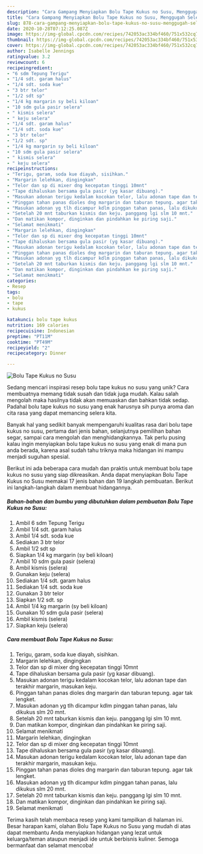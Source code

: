 ```yaml
---
description: "Cara Gampang Menyiapkan Bolu Tape Kukus no Susu, Menggugah Selera"
title: "Cara Gampang Menyiapkan Bolu Tape Kukus no Susu, Menggugah Selera"
slug: 878-cara-gampang-menyiapkan-bolu-tape-kukus-no-susu-menggugah-selera
date: 2020-10-28T07:12:25.087Z
image: https://img-global.cpcdn.com/recipes/742053ac334bf460/751x532cq70/bolu-tape-kukus-no-susu-foto-resep-utama.jpg
thumbnail: https://img-global.cpcdn.com/recipes/742053ac334bf460/751x532cq70/bolu-tape-kukus-no-susu-foto-resep-utama.jpg
cover: https://img-global.cpcdn.com/recipes/742053ac334bf460/751x532cq70/bolu-tape-kukus-no-susu-foto-resep-utama.jpg
author: Isabelle Jennings
ratingvalue: 3.2
reviewcount: 6
recipeingredient:
- "6 sdm Tepung Terigu"
- "1/4 sdt. garam halus"
- "1/4 sdt. soda kue"
- "3 btr telor"
- "1/2 sdt sp"
- "1/4 kg margarin sy beli kiloan"
- "10 sdm gula pasir selera"
- " kismis selera"
- " keju selera"
- "1/4 sdt. garam halus"
- "1/4 sdt. soda kue"
- "3 btr telor"
- "1/2 sdt. sp"
- "1/4 kg margarin sy beli kiloan"
- "10 sdm gula pasir selera"
- " kismis selera"
- " keju selera"
recipeinstructions:
- "Terigu, garam, soda kue diayah, sisihkan."
- "Margarin lelehkan, dingingkan"
- "Telor dan sp di mixer dng kecepatan tinggi 10mnt"
- "Tape dihaluskan bersama gula pasir (yg kasar dibuang)."
- "Masukan adonan terigu kedalam kocokan telor, lalu adonan tape dan terakhir margarin, masukan keju."
- "Pinggan tahan panas dioles dng margarin dan taburan tepung. agar tak lengket."
- "Masukan adonan yg tlh dicampur kdlm pinggan tahan panas, lalu dikukus slm 20 mnt."
- "Setelah 20 mnt taburkan kismis dan keju. panggang lgi slm 10 mnt."
- "Dan matikan kompor, dinginkan dan pindahkan ke piring saji."
- "Selamat menikmati"
- "Margarin lelehkan, dingingkan"
- "Telor dan sp di mixer dng kecepatan tinggi 10mnt"
- "Tape dihaluskan bersama gula pasir (yg kasar dibuang)."
- "Masukan adonan terigu kedalam kocokan telor, lalu adonan tape dan terakhir margarin, masukan keju."
- "Pinggan tahan panas dioles dng margarin dan taburan tepung. agar tak lengket."
- "Masukan adonan yg tlh dicampur kdlm pinggan tahan panas, lalu dikukus slm 20 mnt."
- "Setelah 20 mnt taburkan kismis dan keju. panggang lgi slm 10 mnt."
- "Dan matikan kompor, dinginkan dan pindahkan ke piring saji."
- "Selamat menikmati"
categories:
- Resep
tags:
- bolu
- tape
- kukus

katakunci: bolu tape kukus 
nutrition: 169 calories
recipecuisine: Indonesian
preptime: "PT11M"
cooktime: "PT49M"
recipeyield: "2"
recipecategory: Dinner

---
```



![Bolu Tape Kukus no Susu](https://img-global.cpcdn.com/recipes/742053ac334bf460/751x532cq70/bolu-tape-kukus-no-susu-foto-resep-utama.jpg)

Sedang mencari inspirasi resep bolu tape kukus no susu yang unik? Cara membuatnya memang tidak susah dan tidak juga mudah. Kalau salah mengolah maka hasilnya tidak akan memuaskan dan bahkan tidak sedap. Padahal bolu tape kukus no susu yang enak harusnya sih punya aroma dan cita rasa yang dapat memancing selera kita.

Banyak hal yang sedikit banyak mempengaruhi kualitas rasa dari bolu tape kukus no susu, pertama dari jenis bahan, selanjutnya pemilihan bahan segar, sampai cara mengolah dan menghidangkannya. Tak perlu pusing kalau ingin menyiapkan bolu tape kukus no susu yang enak di mana pun anda berada, karena asal sudah tahu triknya maka hidangan ini mampu menjadi suguhan spesial.




Berikut ini ada beberapa cara mudah dan praktis untuk membuat bolu tape kukus no susu yang siap dikreasikan. Anda dapat menyiapkan Bolu Tape Kukus no Susu memakai 17 jenis bahan dan 19 langkah pembuatan. Berikut ini langkah-langkah dalam membuat hidangannya.

<!--inarticleads1-->

##### Bahan-bahan dan bumbu yang dibutuhkan dalam pembuatan Bolu Tape Kukus no Susu:

1. Ambil 6 sdm Tepung Terigu
1. Ambil 1/4 sdt. garam halus
1. Ambil 1/4 sdt. soda kue
1. Sediakan 3 btr telor
1. Ambil 1/2 sdt sp
1. Siapkan 1/4 kg margarin (sy beli kiloan)
1. Ambil 10 sdm gula pasir (selera)
1. Ambil  kismis (selera)
1. Gunakan  keju (selera)
1. Sediakan 1/4 sdt. garam halus
1. Sediakan 1/4 sdt. soda kue
1. Gunakan 3 btr telor
1. Siapkan 1/2 sdt. sp
1. Ambil 1/4 kg margarin (sy beli kiloan)
1. Gunakan 10 sdm gula pasir (selera)
1. Ambil  kismis (selera)
1. Siapkan  keju (selera)




<!--inarticleads2-->

##### Cara membuat Bolu Tape Kukus no Susu:

1. Terigu, garam, soda kue diayah, sisihkan.
1. Margarin lelehkan, dingingkan
1. Telor dan sp di mixer dng kecepatan tinggi 10mnt
1. Tape dihaluskan bersama gula pasir (yg kasar dibuang).
1. Masukan adonan terigu kedalam kocokan telor, lalu adonan tape dan terakhir margarin, masukan keju.
1. Pinggan tahan panas dioles dng margarin dan taburan tepung. agar tak lengket.
1. Masukan adonan yg tlh dicampur kdlm pinggan tahan panas, lalu dikukus slm 20 mnt.
1. Setelah 20 mnt taburkan kismis dan keju. panggang lgi slm 10 mnt.
1. Dan matikan kompor, dinginkan dan pindahkan ke piring saji.
1. Selamat menikmati
1. Margarin lelehkan, dingingkan
1. Telor dan sp di mixer dng kecepatan tinggi 10mnt
1. Tape dihaluskan bersama gula pasir (yg kasar dibuang).
1. Masukan adonan terigu kedalam kocokan telor, lalu adonan tape dan terakhir margarin, masukan keju.
1. Pinggan tahan panas dioles dng margarin dan taburan tepung. agar tak lengket.
1. Masukan adonan yg tlh dicampur kdlm pinggan tahan panas, lalu dikukus slm 20 mnt.
1. Setelah 20 mnt taburkan kismis dan keju. panggang lgi slm 10 mnt.
1. Dan matikan kompor, dinginkan dan pindahkan ke piring saji.
1. Selamat menikmati




Terima kasih telah membaca resep yang kami tampilkan di halaman ini. Besar harapan kami, olahan Bolu Tape Kukus no Susu yang mudah di atas dapat membantu Anda menyiapkan hidangan yang lezat untuk keluarga/teman ataupun menjadi ide untuk berbisnis kuliner. Semoga bermanfaat dan selamat mencoba!
